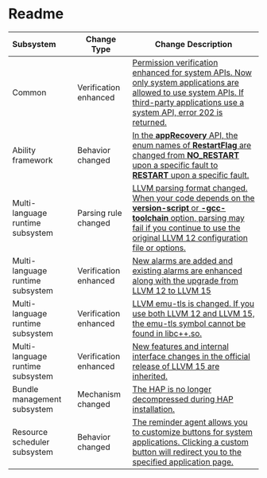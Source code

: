 # Readme

| Subsystem        | Change Type    | Change Description                                                    |
| :------------- | ------------ | ------------------------------------------------------------ |
| Common          | Verification enhanced    | [Permission verification enhanced for system APIs. Now only system applications are allowed to use system APIs. If third-party applications use a system API, error 202 is returned.](changelogs-common.md)|
| Ability framework        | Behavior changed    | [In the **appRecovery** API, the enum names of **RestartFlag** are changed from **NO_RESTART** upon a specific fault to **RESTART** upon a specific fault.](changelogs-ability.md)|
| Multi-language runtime subsystem| Parsing rule changed| [LLVM parsing format changed. When your code depends on the **version-script** or **-gcc-toolchain** option, parsing may fail if you continue to use the original LLVM 12 configuration file or options.](changelogs-arkcompiler.md)|
| Multi-language runtime subsystem| Verification enhanced    | [New alarms are added and existing alarms are enhanced along with the upgrade from LLVM 12 to LLVM 15](changelogs-arkcompiler.md)|
| Multi-language runtime subsystem| Verification enhanced    | [LLVM emu-tls is changed. If you use both LLVM 12 and LLVM 15, the emu-tls symbol cannot be found in libc++.so.](changelogs-arkcompiler.md)|
| Multi-language runtime subsystem| Verification enhanced    | [New features and internal interface changes in the official release of LLVM 15 are inherited.](changelogs-arkcompiler.md)|
| Bundle management subsystem        | Mechanism changed    | [The HAP is no longer decompressed during HAP installation.](changelogs-bundlemanager.md)|
| Resource scheduler subsystem      | Behavior changed    | [The reminder agent allows you to customize buttons for system applications. Clicking a custom button will redirect you to the specified application page.](changelogs-resourceschedule.md)|
